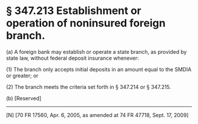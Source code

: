 # § 347.213   Establishment or operation of noninsured foreign branch.

(a) A foreign bank may establish or operate a state branch, as provided by state law, without federal deposit insurance whenever:


(1) The branch only accepts initial deposits in an amount equal to the SMDIA or greater; or


(2) The branch meets the criteria set forth in § 347.214 or § 347.215.


(b) [Reserved] 



---

[N] [70 FR 17560, Apr. 6, 2005, as amended at 74 FR 47718, Sept. 17, 2009]





